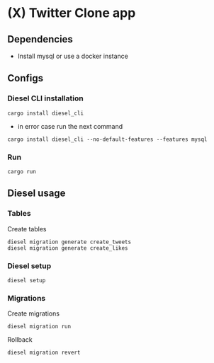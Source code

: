 # (X) Twitter Clone app

## Dependencies

* Install mysql or use a docker instance

## Configs

### Diesel CLI installation
```
cargo install diesel_cli
```
* in error case run the next command

```
cargo install diesel_cli --no-default-features --features mysql
```
### Run
```
cargo run
```

## Diesel usage
### Tables
Create tables
```
diesel migration generate create_tweets
diesel migration generate create_likes
```

### Diesel setup
```
diesel setup
```

### Migrations

Create migrations
```
diesel migration run
```

Rollback
```
diesel migration revert
```
